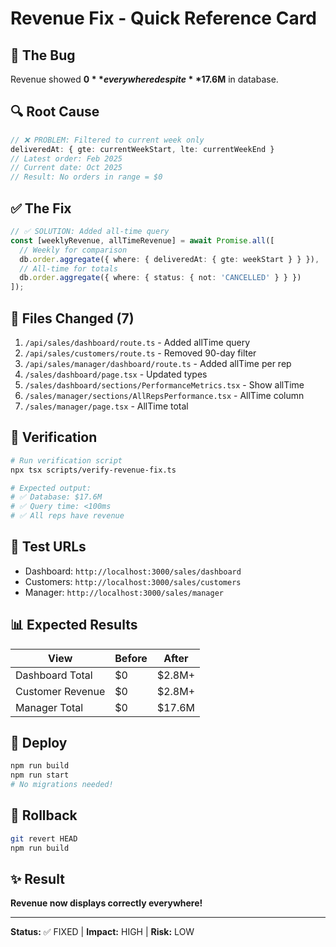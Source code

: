 # Revenue Fix - Quick Reference Card

## 🐛 The Bug
Revenue showed **$0** everywhere despite **$17.6M** in database.

## 🔍 Root Cause
```typescript
// ❌ PROBLEM: Filtered to current week only
deliveredAt: { gte: currentWeekStart, lte: currentWeekEnd }
// Latest order: Feb 2025
// Current date: Oct 2025
// Result: No orders in range = $0
```

## ✅ The Fix
```typescript
// ✅ SOLUTION: Added all-time query
const [weeklyRevenue, allTimeRevenue] = await Promise.all([
  // Weekly for comparison
  db.order.aggregate({ where: { deliveredAt: { gte: weekStart } } }),
  // All-time for totals
  db.order.aggregate({ where: { status: { not: 'CANCELLED' } } })
]);
```

## 📁 Files Changed (7)
1. `/api/sales/dashboard/route.ts` - Added allTime query
2. `/api/sales/customers/route.ts` - Removed 90-day filter
3. `/api/sales/manager/dashboard/route.ts` - Added allTime per rep
4. `/sales/dashboard/page.tsx` - Updated types
5. `/sales/dashboard/sections/PerformanceMetrics.tsx` - Show allTime
6. `/sales/manager/sections/AllRepsPerformance.tsx` - AllTime column
7. `/sales/manager/page.tsx` - AllTime total

## 🧪 Verification
```bash
# Run verification script
npx tsx scripts/verify-revenue-fix.ts

# Expected output:
# ✅ Database: $17.6M
# ✅ Query time: <100ms
# ✅ All reps have revenue
```

## 🎯 Test URLs
- Dashboard: `http://localhost:3000/sales/dashboard`
- Customers: `http://localhost:3000/sales/customers`
- Manager: `http://localhost:3000/sales/manager`

## 📊 Expected Results

| View | Before | After |
|------|--------|-------|
| Dashboard Total | $0 | $2.8M+ |
| Customer Revenue | $0 | $2.8M+ |
| Manager Total | $0 | $17.6M |

## 🚀 Deploy
```bash
npm run build
npm run start
# No migrations needed!
```

## 🔄 Rollback
```bash
git revert HEAD
npm run build
```

## ✨ Result
**Revenue now displays correctly everywhere!**

---
**Status:** ✅ FIXED | **Impact:** HIGH | **Risk:** LOW
